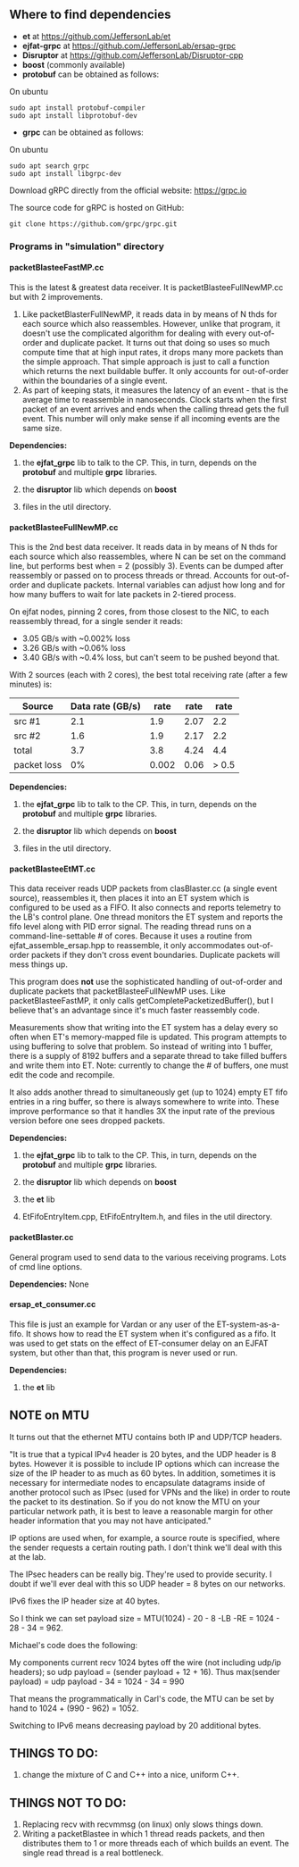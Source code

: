 ## Where to find dependencies

- **et**  at  https://github.com/JeffersonLab/et
- **ejfat-grpc**  at  https://github.com/JeffersonLab/ersap-grpc
- **Disruptor** at https://github.com/JeffersonLab/Disruptor-cpp
- **boost** (commonly available)
- **protobuf** can be obtained as follows:

On ubuntu

    sudo apt install protobuf-compiler
    sudo apt install libprotobuf-dev

- **grpc** can be obtained as follows:


On ubuntu

    sudo apt search grpc
    sudo apt install libgrpc-dev


Download gRPC directly from the official website: https://grpc.io

The source code for gRPC is hosted on GitHub:

    git clone https://github.com/grpc/grpc.git

### Programs in "simulation" directory
#### packetBlasteeFastMP.cc

This is the latest & greatest data receiver.
It is packetBlasteeFullNewMP.cc but with 2 improvements.
1) Like packetBlasterFullNewMP, it reads data in by means of N thds for each source
which also reassembles.
However, unlike that program, it doesn't use the complicated algorithm for
dealing with every out-of-order and duplicate packet. It turns out that doing
so uses so much compute time that at high input rates, it drops many more
packets than the simple approach. That simple approach is just to call a function
which returns the next buildable buffer. It only accounts for out-of-order
within the boundaries of a single event.
2) As part of keeping stats, it measures the latency of an event - that is the average time to reassemble in
nanoseconds. Clock starts when the first packet of an event arrives and ends when
the calling thread gets the full event. This number will only make sense if all
incoming events are the same size.

**Dependencies:**
 1) the **ejfat_grpc** lib to talk to the CP.
    This, in turn, depends on the **protobuf** and multiple **grpc** libraries.
 
 2) the **disruptor** lib which depends on **boost**
  
 3) files in the util directory.



#### packetBlasteeFullNewMP.cc

This is the 2nd best data receiver.
It reads data in by means of N thds for each source which also reassembles,
where N can be set on the command
line, but performs best when = 2 (possibly 3).
Events can be dumped after reassembly or passed on to process threads or thread.
Accounts for out-of-order and duplicate packets.
Internal variables can adjust how long and for how many buffers to wait for late packets in 2-tiered process.

On ejfat nodes, pinning 2 cores, from those closest to the NIC,
to each reassembly thread, for a single sender it reads:

 * 3.05 GB/s with ~0.002% loss
 * 3.26 GB/s with ~0.06%  loss
 * 3.40 GB/s with ~0.4%   loss, but can't seem to be pushed beyond that.

With 2 sources (each with 2 cores), the best total receiving rate (after a few minutes) is:

| Source      | Data rate (GB/s) | rate  | rate | rate  |
|-------------|------------------|-------|------|-------|
| src #1      | 2.1              | 1.9   | 2.07 | 2.2   |
| src #2      | 1.6              | 1.9   | 2.17 | 2.2   |
| total       | 3.7              | 3.8   | 4.24 | 4.4   |
| packet loss | 0%               | 0.002 | 0.06 | > 0.5 |


**Dependencies:**
 1) the **ejfat_grpc** lib to talk to the CP.
    This, in turn, depends on the **protobuf** and multiple **grpc** libraries.
 
 2) the **disruptor** lib which depends on **boost**
  
 3) files in the util directory.



#### packetBlasteeEtMT.cc

This data receiver reads UDP packets from clasBlaster.cc (a single event source),
reassembles it, then
places it into an ET system which is configured to be used as a FIFO.
It also connects and reports telemetry to the LB's control plane.
One thread monitors the ET system and reports the fifo level along with PID error signal.
The reading thread runs on a command-line-settable # of cores.
Because it uses a routine from ejfat_assemble_ersap.hpp to reassemble,
it only accommodates out-of-order packets if they don't cross event boundaries.
Duplicate packets will mess things up.

This program does <b>not</b> use the sophisticated handling of out-of-order and
duplicate packets that packetBlasteeFullNewMP uses. Like packetBlasteeFastMP,
it only calls getCompletePacketizedBuffer(), but I believe that's an advantage
since it's much faster reassembly code.

Measurements show that writing into the ET system has a delay every so
often when ET's memory-mapped file is updated.
This program attempts to using buffering to solve that problem. So instead of
writing into 1 buffer, there is a supply of 8192 buffers and a separate thread to
take filled buffers and write them into ET. Note: currently to change the #
of buffers, one must edit the code and recompile.

It also adds another thread to simultaneously get (up to 1024) 
empty ET fifo entries in a ring buffer, so there is always somewhere to write into.
These improve performance so that it handles 3X the input rate of the previous
version before one sees dropped packets.

**Dependencies:**
 1) the **ejfat_grpc** lib to talk to the CP.
    This, in turn, depends on the **protobuf** and multiple **grpc** libraries.
 
 2) the **disruptor** lib which depends on **boost**
 
 3) the **et** lib
  
 4) EtFifoEntryItem.cpp, EtFifoEntryItem.h, and files in the util directory.



#### packetBlaster.cc

General program used to send data to the various receiving programs. Lots of cmd line options.

**Dependencies:** None



#### ersap_et_consumer.cc

This file is just an example for Vardan or any user of the ET-system-as-a-fifo.
It shows how to read the ET system when it's configured as a fifo.
It was used to get stats on the effect of ET-consumer delay on an EJFAT system,
but other than that, this program is never used or run.

**Dependencies:**
1) the **et** lib



## NOTE on MTU


It turns out that the ethernet MTU contains both IP and UDP/TCP headers.

"It is true that a typical IPv4 header is 20 bytes, and the UDP header is 8 bytes.
However it is possible to include IP options which can increase the size of the
IP header to as much as 60 bytes. In addition, sometimes it is necessary for
intermediate nodes to encapsulate datagrams inside of another protocol such as
IPsec (used for VPNs and the like) in order to route the packet to its destination.
So if you do not know the MTU on your particular network path, it is best to leave
a reasonable margin for other header information that you may not have anticipated."

IP options are used when, for example, a source route is specified,
where the sender requests a certain routing path. I don't think we'll deal with this at the lab.

The IPsec headers can be really big. They're used to provide security.
I doubt if we'll ever deal with this so UDP header = 8 bytes on our networks.

IPv6 fixes the IP header size at 40 bytes.

So I think we can set payload size = MTU(1024) - 20 - 8 -LB -RE = 1024 - 28 - 34 = 962.


Michael's code does the following:

My components current recv 1024 bytes off the wire (not including udp/ip headers);
so udp payload = (sender payload + 12 + 16).
Thus max(sender payload) = udp payload - 34 = 1024 - 34 = 990


That means the programmatically in Carl's code, the MTU can be set by hand to 1024 + (990 - 962) = 1052.

Switching to IPv6 means decreasing payload by 20 additional bytes.


## THINGS TO DO:

1) change the mixture of C and C++ into a nice, uniform C++.

## THINGS NOT TO DO:

1) Replacing recv with recvmmsg (on linux) only slows things down.
2) Writing a packetBlastee in which 1 thread reads packets, and then distributes
them to 1 or more threads each of which builds an event. The single
read thread is a real bottleneck.

